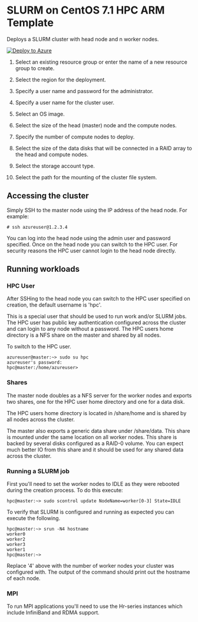 # SLURM on CentOS 7.1 HPC ARM Template

Deploys a SLURM cluster with head node and n worker nodes.

<a href="https://portal.azure.com/#create/Microsoft.Template/uri/https%3A%2F%2Fraw.githubusercontent.com%2Ffayora%2Fhpc%2Fmaster%2Fslurm-on-centos7.1-hpc2%20copy%2Fazuredeploy.json" target="_blank">
   <img alt="Deploy to Azure" src="http://azuredeploy.net/deploybutton.png"/>
</a>

1. Select an existing resource group or enter the name of a new resource group to create.

2. Select the region for the deployment.

3. Specify a user name and password for the administrator.

4. Specify a user name for the cluster user.

5. Select an OS image.

6. Select the size of the head (master) node and the compute nodes.

7. Specify the number of compute nodes to deploy.

8. Select the size of the data disks that will be connected in a RAID array to the head and compute nodes.

9. Select the storage account type.

10. Select the path for the mounting of the cluster file system.

## Accessing the cluster

Simply SSH to the master node using the IP address of the head node. For example:

```
# ssh azureuser@1.2.3.4
```

You can log into the head node using the admin user and password specified.  Once on the head node you can switch to the HPC user.  For security reasons the HPC user cannot login to the head node directly.

## Running workloads

### HPC User

After SSHing to the head node you can switch to the HPC user specified on creation, the default username is 'hpc'.  

This is a special user that should be used to run work and/or SLURM jobs.  The HPC user has public key authentication configured across the cluster and can login to any node without a password.  The HPC users home directory is a NFS share on the master and shared by all nodes.

To switch to the HPC user.

```
azureuser@master:~> sudo su hpc
azureuser's password:
hpc@master:/home/azureuser>
```

### Shares

The master node doubles as a NFS server for the worker nodes and exports two shares, one for the HPC user home directory and one for a data disk.

The HPC users home directory is located in /share/home and is shared by all nodes across the cluster.

The master also exports a generic data share under /share/data.  This share is mounted under the same location on all worker nodes.  This share is backed by several disks configured as a RAID-0 volume.  You can expect much better IO from this share and it should be used for any shared data across the cluster.

### Running a SLURM job

First you'll need to set the worker nodes to IDLE as they were rebooted during the creation process.  To do this execute:

```
hpc@master:~> sudo scontrol update NodeName=worker[0-3] State=IDLE
```

To verify that SLURM is configured and running as expected you can execute the following.

```
hpc@master:~> srun -N4 hostname
worker0
worker2
worker3
worker1
hpc@master:~>
```

Replace '4' above with the number of worker nodes your cluster was configured with.  The output of the command should print out the hostname of each node.

### MPI

To run MPI applications you'll need to use the Hr-series instances which include InfiniBand and RDMA support.